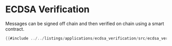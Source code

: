 # ECDSA Verification

Messages can be signed off chain and then verified on chain using a smart contract.

```rust
{{#include ../../listings/applications/ecdsa_verification/src/ecdsa_verification.cairo}}
```
